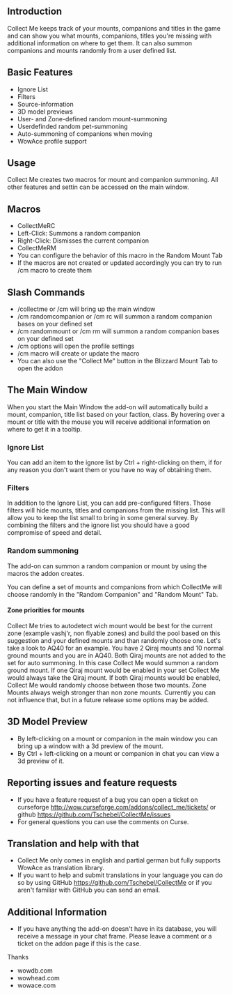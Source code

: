 ## Introduction
Collect Me keeps track of your mounts, companions and titles in the game and can show you what mounts, companions, titles you're missing with additional information on where to get them. It can also summon companions and mounts randomly from a user defined list.

## Basic Features

 * Ignore List
 * Filters
 * Source-information
 * 3D model previews
 * User- and Zone-defined random mount-summoning
 * Userdefinded random pet-summoning
 * Auto-summoning of companions when moving
 * WowAce profile support

## Usage
Collect Me creates two macros for mount and companion summoning. All other features and settin can be accessed on the main window.

## Macros
 * CollectMeRC
  * Left-Click: Summons a random companion
  * Right-Click: Dismisses the current companion
 * CollectMeRM
  * You can configure the behavior of this macro in the Random Mount Tab
 * If the macros are not created or updated accordingly you can try to run /cm macro to create them

## Slash Commands
 * /collectme or /cm will bring up the main window
 * /cm randomcompanion or /cm rc will summon a random companion bases on your defined set
 * /cm randommount or /cm rm will summon a random companion bases on your defined set
 * /cm options will open the profile settings
 * /cm macro will create or update the macro
 * You can also use the "Collect Me" button in the Blizzard Mount Tab to open the addon

## The Main Window
When you start the Main Window the add-on will automatically build a mount, companion, title list based on your faction, class. By hovering over a mount or title with the mouse you will receive additional information on where to get it in a tooltip.

### Ignore List
You can add an item to the ignore list by Ctrl + right-clicking on them, if for any reason you don't want them or you have no way of obtaining them.

### Filters
In addition to the Ignore List, you can add pre-configured filters. Those filters will hide mounts, titles and companions from the missing list. This will allow you to keep the list small to bring in some general survey. By combining the filters and the ignore list you should have a good compromise of speed and detail.

### Random summoning
The add-on can summon a random companion or mount by using the macros the addon creates.

You can define a set of mounts and companions from which CollectMe will choose randomly in the "Random Companion" and "Random Mount" Tab.

#### Zone priorities for mounts
Collect Me tries to autodetect wich mount would be best for the current zone (example vashj'r, non flyable zones) and build the pool based on this suggestion and your defined mounts and than randomly choose one. Let's take a look to AQ40 for an example. You have 2 Qiraj mounts and 10 normal ground mounts and you are in AQ40.
Both Qiraj mounts are not added to the set for auto summoning. In this case Collect Me would summon a random ground mount. If one Qiraj mount would be enabled in your set Collect Me would always take the Qiraj mount. If both Qiraj mounts would be enabled, Collect Me would randomly choose between those two mounts.
Zone Mounts always weigh stronger than non zone mounts. Currently you can not influence that, but in a future release some options may be added.

## 3D Model Preview
* By left-clicking on a mount or companion in the main window you can bring up a window with a 3d preview of the mount.
* By Ctrl + left-clicking on a mount or companion in chat you can view a 3d preview of it.

## Reporting issues and feature requests
 * If you have a feature request of a bug you can open a ticket on curseforge http://wow.curseforge.com/addons/collect_me/tickets/ or github https://github.com/Tschebel/CollectMe/issues
 * For general questions you can use the comments on Curse.

## Translation and help with that
 * Collect Me only comes in english and partial german but fully supports WowAce as translation library.
 * If you want to help and submit translations in your language you can do so by using GitHub https://github.com/Tschebel/CollectMe or if you aren't familiar with GitHub you can send an email.

## Additional Information
 * If you have anything the add-on doesn't have in its database, you will receive a message in your chat frame. Please leave a comment or a ticket on the addon page if this is the case.

Thanks
  * wowdb.com
  * wowhead.com
  * wowace.com
